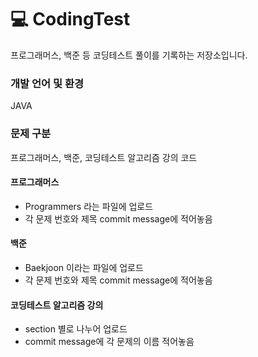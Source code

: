 # 💻 CodingTest
프로그래머스, 백준 등 코딩테스트 풀이를 기록하는 저장소입니다.

### 개발 언어 및 환경

JAVA

### 문제 구분

프로그래머스, 백준, 코딩테스트 알고리즘 강의 코드 

#### 프로그래머스
- Programmers 라는 파일에 업로드
- 각 문제 번호와 제목 commit message에 적어놓음

#### 백준
- Baekjoon 이라는 파일에 업로드
- 각 문제 번호와 제목 commit message에 적어놓음

#### 코딩테스트 알고리즘 강의
- section 별로 나누어 업로드
- commit message에 각 문제의 이름 적어놓음

